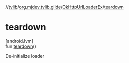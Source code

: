 //[tvlib](../../../index.md)/[org.mjdev.tvlib.glide](../index.md)/[OkHttpUrlLoaderEx](index.md)/[teardown](teardown.md)

# teardown

[androidJvm]\
fun [teardown](teardown.md)()

De-initialize loader
